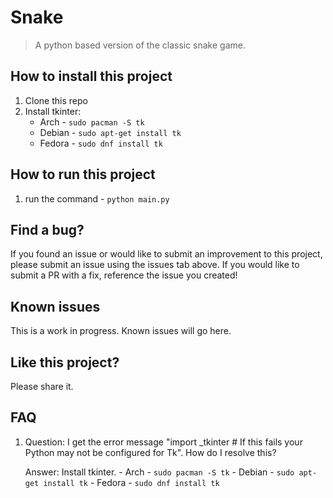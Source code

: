 # Snake

> A python based version of the classic snake game. 

## How to install this project

1. Clone this repo
2. Install tkinter:
   - Arch - `sudo pacman -S tk`
   - Debian - `sudo apt-get install tk`
   - Fedora - `sudo dnf install tk`

## How to run this project

1. run the command - `python main.py`

## Find a bug?

If you found an issue or would like to submit an improvement to this project, please submit an issue using the issues tab above. If you would like to submit a PR with a fix, reference the issue you created!

## Known issues

This is a work in progress. Known issues will go here.

## Like this project?

Please share it.

## FAQ

1. Question: I get the error message "import _tkinter # If this fails your Python may not be configured for Tk". How do I resolve this?
   
   Answer: Install tkinter. 
             - Arch - `sudo pacman -S tk`
             - Debian - `sudo apt-get install tk`
             - Fedora - `sudo dnf install tk`